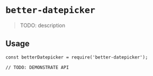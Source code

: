 # `better-datepicker`

> TODO: description

## Usage

```
const betterDatepicker = require('better-datepicker');

// TODO: DEMONSTRATE API
```
